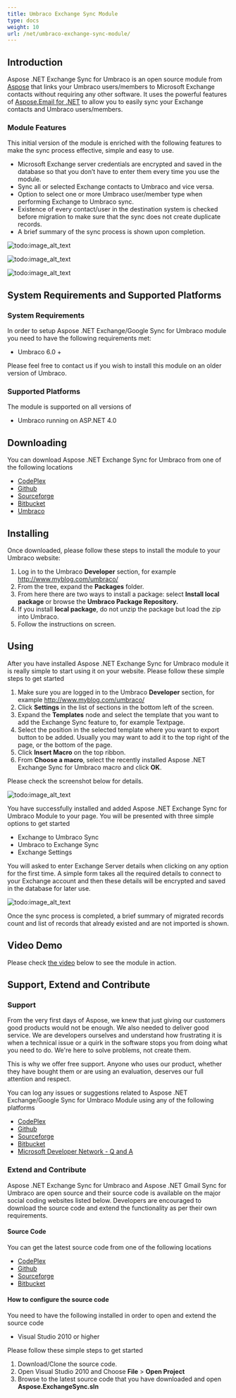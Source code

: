 ```yaml
---
title: Umbraco Exchange Sync Module
type: docs
weight: 10
url: /net/umbraco-exchange-sync-module/
---
```



## **Introduction**
Aspose .NET Exchange Sync for Umbraco is an open source module from [Aspose](http://www.aspose.com/) that links your Umbraco users/members to Microsoft Exchange contacts without requiring any other software. It uses the powerful features of [Aspose.Email for .NET](http://www.aspose.com/.net/email-component.aspx) to allow you to easily sync your Exchange contacts and Umbraco users/members.
### **Module Features**
This initial version of the module is enriched with the following features to make the sync process effective, simple and easy to use.

- Microsoft Exchange server credentials are encrypted and saved in the database so that you don’t have to enter them every time you use the module.
- Sync all or selected Exchange contacts to Umbraco and vice versa.
- Option to select one or more Umbraco user/member type when performing Exchange to Umbraco sync.
- Existence of every contact/user in the destination system is checked before migration to make sure that the sync does not create duplicate records.
- A brief summary of the sync process is shown upon completion.

![todo:image_alt_text](http://www.aspose.com/blogs/wp-content/uploads/2014/12/Aspose-.NET-Exchange-Sync-for-Umbraco.png)

![todo:image_alt_text](http://www.aspose.com/blogs/wp-content/uploads/2014/12/Exchange-to-Umbraco-Sync.png)

![todo:image_alt_text](http://www.aspose.com/blogs/wp-content/uploads/2014/12/Umbraco-to-Exchange-Sync.png)
## **System Requirements and Supported Platforms**
### **System Requirements**
In order to setup Aspose .NET Exchange/Google Sync for Umbraco module you need to have the following requirements met:

- Umbraco 6.0 +

Please feel free to contact us if you wish to install this module on an older version of Umbraco.
### **Supported Platforms**
The module is supported on all versions of

- Umbraco running on ASP.NET 4.0
## **Downloading**
You can download Aspose .NET Exchange Sync for Umbraco from one of the following locations

- [CodePlex ](https://asposeumbraco.codeplex.com/releases)
- [Github ](https://github.com/asposemarketplace/Aspose_for_Umbraco/releases)
- [Sourceforge ](https://sourceforge.net/projects/asposeumbraco/files/)
- [Bitbucket ](https://bitbucket.org/asposemarketplace/aspose-for-umbraco/downloads)
- [Umbraco ](https://our.umbraco.org/projects/developer-tools/sync-umbraco-users-and-members-with-microsoft-exchange-contacts-using-aspose-net-exchange-sync-for-umbraco)
## **Installing**
Once downloaded, please follow these steps to install the module to your Umbraco website:

1. Log in to the Umbraco **Developer** section, for example <http://www.myblog.com/umbraco/>
1. From the tree, expand the **Packages** folder.
1. From here there are two ways to install a package: select **Install local package** or browse the **Umbraco Package Repository.**
1. If you install **local package**, do not unzip the package but load the zip into Umbraco.
1. Follow the instructions on screen.
## **Using**
After you have installed Aspose .NET Exchange Sync for Umbraco module it is really simple to start using it on your website. Please follow these simple steps to get started

1. Make sure you are logged in to the Umbraco **Developer** section, for example <http://www.myblog.com/umbraco/>
1. Click **Settings** in the list of sections in the bottom left of the screen.
1. Expand the **Templates** node and select the template that you want to add the Exchange Sync feature to, for example Textpage.
1. Select the position in the selected template where you want to export button to be added. Usually you may want to add it to the top right of the page, or the bottom of the page.
1. Click **Insert Macro** on the top ribbon.
1. From **Choose a macro**, select the recently installed Aspose .NET Exchange Sync for Umbraco macro and click **OK**.

Please check the screenshot below for details.

![todo:image_alt_text](http://www.aspose.com/blogs/wp-content/uploads/2014/12/How-to-use-Aspose-.NET-Exchange-Sync-for-Umbraco.png)

You have successfully installed and added Aspose .NET Exchange Sync for Umbraco Module to your page. You will be presented with three simple options to get started

- Exchange to Umbraco Sync
- Umbraco to Exchange Sync
- Exchange Settings

You will asked to enter Exchange Server details when clicking on any option for the first time. A simple form takes all the required details to connect to your Exchange account and then these details will be encrypted and saved in the database for later use.

![todo:image_alt_text](http://www.aspose.com/blogs/wp-content/uploads/2014/12/Exchange-server-details.png)

Once the sync process is completed, a brief summary of migrated records count and list of records that already existed and are not imported is shown.
## **Video Demo**
Please check [the video](https://www.youtube.com/watch?v=4TmELyL6FPE) below to see the module in action.
## **Support, Extend and Contribute**
### **Support**
From the very first days of Aspose, we knew that just giving our customers good products would not be enough. We also needed to deliver good service. We are developers ourselves and understand how frustrating it is when a technical issue or a quirk in the software stops you from doing what you need to do. We're here to solve problems, not create them.

This is why we offer free support. Anyone who uses our product, whether they have bought them or are using an evaluation, deserves our full attention and respect.

You can log any issues or suggestions related to Aspose .NET Exchange/Google Sync for Umbraco Module using any of the following platforms

- [CodePlex ](https://asposeumbraco.codeplex.com/workitem/list/basic)
- [Github ](https://github.com/asposemarketplace/Aspose_for_Umbraco/issues)
- [Sourceforge ](https://sourceforge.net/p/asposeumbraco/tickets/?source=navbar)
- [Bitbucket ](https://bitbucket.org/asposemarketplace/aspose-for-umbraco/issues?status=new&status=open)
- [Microsoft Developer Network - Q and A ](https://code.msdn.microsoft.com/Sync-Umbraco-Users-and-f30d8afa/view/Discussions#content)
### **Extend and Contribute**
Aspose .NET Exchange Sync for Umbraco and Aspose .NET Gmail Sync for Umbraco are open source and their source code is available on the major social coding websites listed below. Developers are encouraged to download the source code and extend the functionality as per their own requirements.
#### **Source Code**
You can get the latest source code from one of the following locations

- [CodePlex ](https://asposeumbraco.codeplex.com/SourceControl/latest)
- [Github ](https://github.com/asposemarketplace/Aspose_for_Umbraco)
- [Sourceforge ](https://sourceforge.net/p/asposeumbraco/code/ci/master/tree/)
- [Bitbucket ](https://bitbucket.org/asposemarketplace/aspose-for-umbraco/src)
#### **How to configure the source code**
You need to have the following installed in order to open and extend the source code

- Visual Studio 2010 or higher

Please follow these simple steps to get started

1. Download/Clone the source code.
1. Open Visual Studio 2010 and Choose **File** > **Open Project**
1. Browse to the latest source code that you have downloaded and open **Aspose.ExchangeSync.sln**
